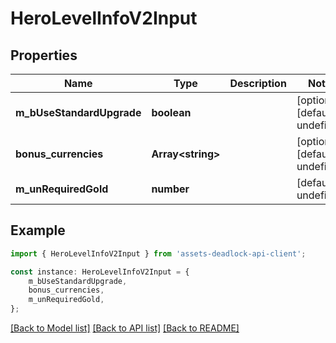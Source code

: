 # HeroLevelInfoV2Input


## Properties

Name | Type | Description | Notes
------------ | ------------- | ------------- | -------------
**m_bUseStandardUpgrade** | **boolean** |  | [optional] [default to undefined]
**bonus_currencies** | **Array&lt;string&gt;** |  | [optional] [default to undefined]
**m_unRequiredGold** | **number** |  | [default to undefined]

## Example

```typescript
import { HeroLevelInfoV2Input } from 'assets-deadlock-api-client';

const instance: HeroLevelInfoV2Input = {
    m_bUseStandardUpgrade,
    bonus_currencies,
    m_unRequiredGold,
};
```

[[Back to Model list]](../README.md#documentation-for-models) [[Back to API list]](../README.md#documentation-for-api-endpoints) [[Back to README]](../README.md)
